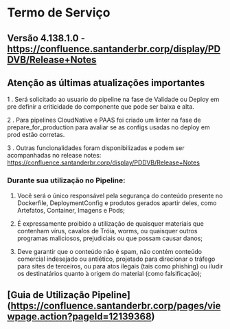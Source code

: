 # Termo de Serviço
## Versão 4.138.1.0 - https://confluence.santanderbr.corp/display/PDDVB/Release+Notes

## Atenção as últimas atualizações importantes

1 . Será solicitado ao usuario do pipeline na fase de Validade ou Deploy em pre definir a criticidade do componente que pode ser baixa e alta.

2 . Para pipelines CloudNative e PAAS foi criado um linter na fase de prepare_for_production para avaliar se as configs usadas no deploy em prod estão corretas.

3 . Outras funcionalidades foram disponibilizadas e podem ser acompanhadas no release notes: https://confluence.santanderbr.corp/display/PDDVB/Release+Notes
    


### Durante sua utilização no Pipeline:

1. Você será o único responsável pela segurança do conteúdo presente no Dockerfile, DeploymentConfig e produtos gerados apartir deles, como Artefatos, Container, Imagens e Pods;

2. É expressamente proibido a utilização de quaisquer materiais que contenham vírus, cavalos de Tróia, worms, ou quaisquer outros programas maliciosos, prejudiciais ou que possam causar danos;

3. Deve garantir que o conteúdo não é spam, não contém conteúdo comercial indesejado ou antiético, projetado para direcionar o tráfego para sites de terceiros, ou para atos ilegais (tais como phishing) ou iludir os destinatários quanto à origem do material (como falsificação);


## [Guia de Utilização Pipeline] (https://confluence.santanderbr.corp/pages/viewpage.action?pageId=12139368)
